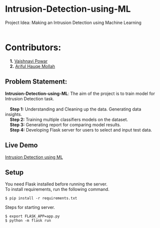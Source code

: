 # Intrusion-Detection-using-ML
Project Idea: Making an Intrusion Detection using Machine Learning<br/><br/>
# Contributors:<br/>
&nbsp;  &nbsp;  **1.** [Vaishnavi Powar](https://github.com/powar02vaishnavi)<br/>
&nbsp;  &nbsp;  **2.** [Ariful Hauqe Mollah](https://github.com/GaLaCtO-NaMiKaZe)<br/>

## **Problem Statement:** <br/>
**Intrusion-Detection-using-ML**: The aim of the project is to train model for Intrusion Detection task.
<br/><br/>
&nbsp;  &nbsp;  **Step 1:** Understanding and Cleaning up the data. Generating data insights.<br/>
&nbsp;  &nbsp;  **Step 2:** Training multiple classifiers models on the dataset.<br/>
&nbsp;  &nbsp;  **Step 3:** Generating report for comparing model results.<br/>
&nbsp;  &nbsp;  **Step 4:** Developing Flask server for users to select and input test data.

## Live Demo
[Intrusion Detection using ML](https://ids.onrender.com/)

## Setup
You need Flask installed before running the server.<br/>
To install requirements, run the following command.
```
$ pip install -r requirements.txt
```
Steps for starting server.
```
$ export FLASK_APP=app.py
$ python -m flask run
```
